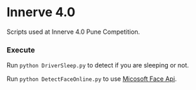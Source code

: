 # Innerve 4.0

Scripts used at Innerve 4.0 Pune Competition.

### Execute

Run `python DriverSleep.py` to detect if you are sleeping or not.

Run `python DetectFaceOnline.py` to use [Micosoft Face Api](https://azure.microsoft.com/en-in/services/cognitive-services/face/).
